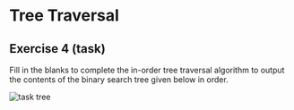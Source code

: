# Tree Traversal

## Exercise 4 (task)

Fill in the blanks to complete the in-order tree traversal algorithm to output the contents of the binary search tree given below in order.

![task tree](./tutorial2/tree_traversal/image-3.png)